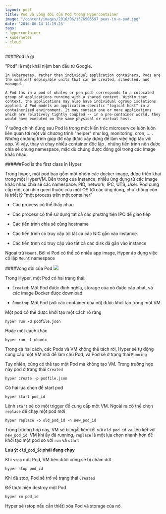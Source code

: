 ```yaml
---
layout: post
title: Pod và vòng đời của Pod trong Hypercontainer
image: "/content/images/2016/06/1376506597_peas-in-a-pod.jpg"
date: '2016-06-14 14:19:25'
tags:
- hypercontainer
- kubernetes
- cloud
---
```


####Pod là gì

"Pod" là một khái niệm ban đầu từ Google.

```
In Kubernetes, rather than individual application containers, Pods are the smallest deployable units that can be created, scheduled, and managed.

A Pod (as in a pod of whales or pea pod) corresponds to a colocated group of applications running with a shared context. Within that context, the applications may also have individual cgroup isolations applied. A Pod models an application-specific "logical host" in a containerized environment. It may contain one or more applications which are relatively tightly coupled -- in a pre-container world, they would have executed on the same physical or virtual host.
```
Ý tưởng chính đứng sau Pod là trong một kiến trúc microservice luôn luôn liên quan tới một vài chương trình "helper" như log, monitoring, cron, ... . Những chương trình giúp đỡ này được xây dựng để làm việc hợp tác với app. Vì vậy, thay vì chạy nhiều container độc lập , những tiến trình nên được chia sẻ chung namespace, mặc dù chúng được đóng gói trong các image khác nhau.

######Pod is the first class in Hyper

Trong hyper, một pod bao gồm một nhóm các docker image, được triển khai trong một HyperVM. Bên trong của instance, nhiều ứng dụng từ các image khác nhau chia sẻ các namespace: PID, network, IPC, UTS, User. Pod cung cấp một cái nhìn quen thuộc của một OS tới các ứng dụng, chứ không còn là triết lý "một process trên một container"

- Các process có thể thấy nhau

- Các process có thể sử dụng tất cả các phương tiện IPC để giao tiếp

- Các tiến trình chia sẻ cùng hostname

- Các tiến trình có truy cập tới tất cả các NIC gắn vào instance.

- Các tiến trình có truy cập vào tất cả các disk đã gắn vào instance

Ngoại trừ `Mount`. Bởi vì Pod có thể có nhiều app image, Hyper áp dụng việc cô lập `Mount` namespace


####Vòng đời của Pod
<img src="https://trello-attachments.s3.amazonaws.com/5562ba47387906ddef327e00/704x249/e4b1ec0168197c13e838bd5b405b3f28/pod.png">

Trong Hyper, một Pod có hai trạng thái:

- `Created`: Một Pod được định nghĩa, storage của nó được cấp phát, và các image Docker được download

- `Running`: Một Pod (với các container của nó) được khởi tạo trong một VM

Một pod có thể được khởi tạo một cách rõ ràng

```
hyper run -d podfile.json
```

Hoặc một cách khác

```
hyper run -t ubuntu
```

Trong cả hai cách, các Pods và VM không thể tách rời, Hyper sẽ tự động cung cấp một VM mới để làm chủ Pod, và Pod sẽ ở trạng thái `Running`

Tuy nhiên, cũng có thể tạo một Pod mà không tạo VM. Trong trường hợp này pod ở trạng thái `Created`

```
hyper create -p podfile.json
```

Có hai lựa chọn để start pod

```
hyper start pod_id

```

Lệnh `start` sẽ có một trigger để cung cấp một VM. Ngoài ra có thể chọn `replace` để chạy một pod mới

```
hyper replace -o old_pod_id -n new_pod_id
```

Trong trường hợp này, VM sẽ bị ngắt liên kết với `old_pod_id` và liên kết với `new_pod_id`. VM khi ấy đã running, `replace` là một lựa chọn nhanh hơn để khởi tạo một pod so với `run` và `start`

**Lưu ý: `old_pod_id` phải đang chạy**

Khi `stop` một Pod, VM bên dưới cũng sẽ bị chấm dứt

```
hyper stop pod_id
```

Khi đã stop, Pod sẽ trở về trạng thái `Created`

Để thực hiện destroy một Pod

```
hyper rm pod_id

```

Hyper sẽ (stop nếu cần thiết) xóa Pod và storage của nó.